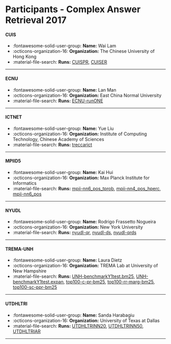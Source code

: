 # Participants - Complex Answer Retrieval 2017 

#### CUIS 
 - :fontawesome-solid-user-group: **Name:** Wai Lam 
 - :octicons-organization-16: **Organization:** The Chinese University of Hong Kong 
 - :material-file-search: **Runs:** [CUISPR](./runs.md#cuispr), [CUISER](./runs.md#cuiser) 

---
#### ECNU 
 - :fontawesome-solid-user-group: **Name:** Lan Man 
 - :octicons-organization-16: **Organization:** East China Normal University 
 - :material-file-search: **Runs:** [ECNU-runONE](./runs.md#ecnu-runone) 

---
#### ICTNET 
 - :fontawesome-solid-user-group: **Name:** Yue Liu 
 - :octicons-organization-16: **Organization:** Institute of Computing Technology, Chinese Academy of Sciences 
 - :material-file-search: **Runs:** [treccarict](./runs.md#treccarict) 

---
#### MPIID5 
 - :fontawesome-solid-user-group: **Name:** Kai Hui 
 - :octicons-organization-16: **Organization:** Max Planck Institute for Informatics 
 - :material-file-search: **Runs:** [mpii-nn6_pos_tprob](./runs.md#mpii-nn6_pos_tprob), [mpii-nn4_pos_hperc](./runs.md#mpii-nn4_pos_hperc), [mpii-nn6_pos](./runs.md#mpii-nn6_pos) 

---
#### NYUDL 
 - :fontawesome-solid-user-group: **Name:** Rodrigo Frassetto Nogueira 
 - :octicons-organization-16: **Organization:** New York University 
 - :material-file-search: **Runs:** [nyudl-qr](./runs.md#nyudl-qr), [nyudl-ds](./runs.md#nyudl-ds), [nyudl-qrds](./runs.md#nyudl-qrds) 

---
#### TREMA-UNH 
 - :fontawesome-solid-user-group: **Name:** Laura Dietz 
 - :octicons-organization-16: **Organization:** TREMA Lab at University of New Hampshire 
 - :material-file-search: **Runs:** [UNH-benchmarkY1test.bm25](./runs.md#unh-benchmarky1test.bm25), [UNH-benchmarkY1test.expan](./runs.md#unh-benchmarky1test.expan), [top100-c-pr-bm25](./runs.md#top100-c-pr-bm25), [top100-rr-marg-bm25](./runs.md#top100-rr-marg-bm25), [top100-sc-ppr-bm25](./runs.md#top100-sc-ppr-bm25) 

---
#### UTDHLTRI 
 - :fontawesome-solid-user-group: **Name:** Sanda Harabagiu 
 - :octicons-organization-16: **Organization:** University of Texas at Dallas 
 - :material-file-search: **Runs:** [UTDHLTRINN20](./runs.md#utdhltrinn20), [UTDHLTRINN50](./runs.md#utdhltrinn50), [UTDHLTRIAR](./runs.md#utdhltriar) 

---
